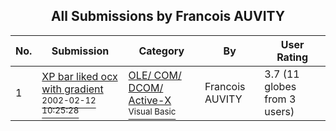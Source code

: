 ﻿<div align="center">

## All Submissions by Francois AUVITY

</div>

No.  | Submission | Category | By   | User Rating
---- | ---------- | -------- | ---- | -----------
1 | [XP bar liked ocx with gradient<br /><sup>2002-02-12 10:25:28</sup>](https://github.com/Planet-Source-Code/francois-auvity-xp-bar-liked-ocx-with-gradient__1-31727) | [OLE/ COM/ DCOM/ Active\-X<br /><sup>Visual Basic</sup>](../ByCategory/ole-com-dcom-active-x__1-29.md) | Francois AUVITY | 3.7 (11 globes from 3 users)
